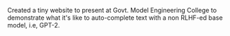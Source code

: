 Created a tiny website to present at Govt. Model Engineering College to demonstrate what it's like to auto-complete text with a non RLHF-ed base model, i.e, GPT-2.



